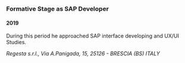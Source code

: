 
### Formative Stage as SAP Developer

#### 2019

During this period he approached SAP interface developing and UX/UI Studies.

*Regesta s.r.l., Via A.Panigada, 15, 25126 - BRESCIA (BS) ITALY*